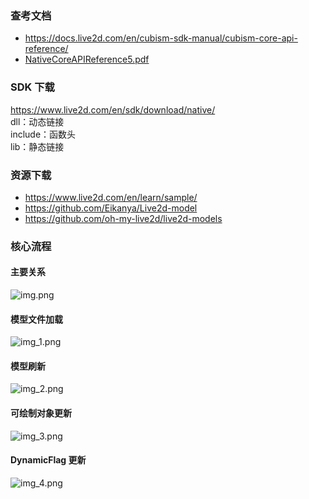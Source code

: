 ### 查考文档
- https://docs.live2d.com/en/cubism-sdk-manual/cubism-core-api-reference/
- [NativeCoreAPIReference5.pdf](cubism_sdk/NativeCoreAPIReference5.pdf)
### SDK 下载
https://www.live2d.com/en/sdk/download/native/<br>
dll：动态链接<br>
include：函数头<br>
lib：静态链接
### 资源下载
- https://www.live2d.com/en/learn/sample/
- https://github.com/Eikanya/Live2d-model
- https://github.com/oh-my-live2d/live2d-models
### 核心流程
#### 主要关系
![img.png](img.png)
#### 模型文件加载
![img_1.png](img_1.png)
#### 模型刷新
![img_2.png](img_2.png)
#### 可绘制对象更新
![img_3.png](img_3.png)
#### DynamicFlag 更新
![img_4.png](img_4.png)